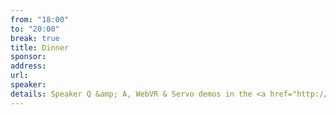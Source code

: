 ```yaml
---
from: "18:00"
to: "20:00"
break: true
title: Dinner
sponsor:
address:
url:
speaker:
details: Speaker Q &amp; A, WebVR & Servo demos in the <a href="http://mozillahu.github.io/hackerlounge/#lightning-talks">Mozilla Hackerlounge</a>
---
```

